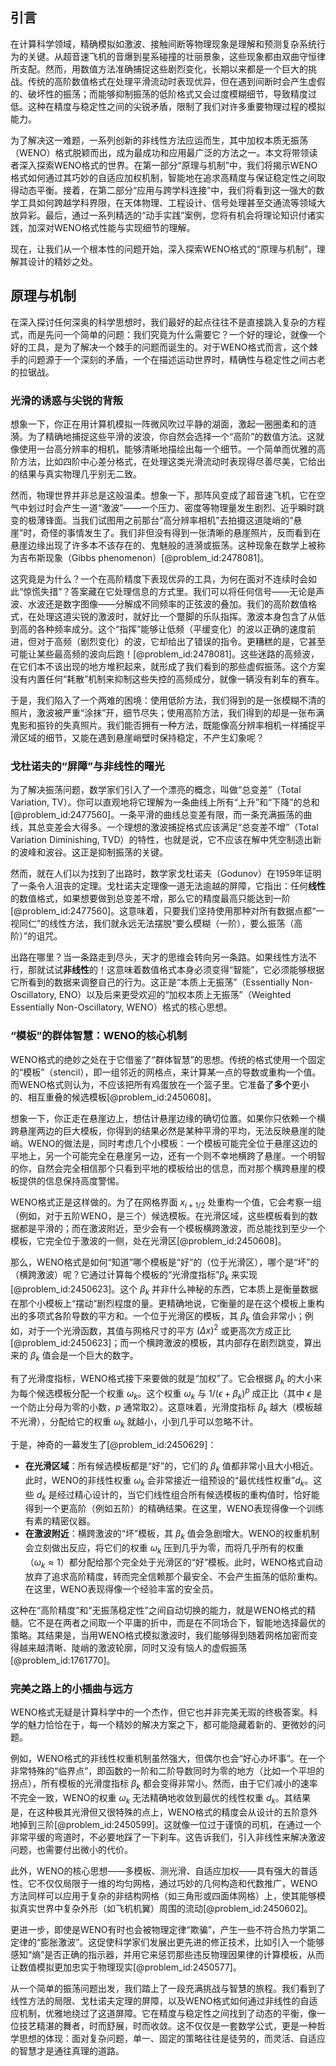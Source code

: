 ## 引言
在计算科学领域，精确模拟如激波、接触间断等物理现象是理解和预测复杂系统行为的关键。从超音速飞机的音爆到星系碰撞的壮丽景象，这些现象都由双曲守恒律所支配。然而，用数值方法准确捕捉这些剧烈变化，长期以来都是一个巨大的挑战。传统的高阶数值格式在处理平滑流动时表现优异，但在遇到间断时会产生虚假的、破坏性的振荡；而能够抑制振荡的低阶格式又会过度模糊细节，导致精度过低。这种在精度与稳定性之间的尖锐矛盾，限制了我们对许多重要物理过程的模拟能力。

为了解决这一难题，一系列创新的非线性方法应运而生，其中加权本质无振荡（WENO）格式脱颖而出，成为最成功和应用最广泛的方法之一。本文将带领读者深入探索WENO格式的世界。在第一部分“原理与机制”中，我们将揭示WENO格式如何通过其巧妙的自适应加权机制，智能地在追求高精度与保证稳定性之间取得动态平衡。接着，在第二部分“应用与跨学科连接”中，我们将看到这一强大的数学工具如何跨越学科界限，在天体物理、工程设计、信号处理甚至交通流等领域大放异彩。最后，通过一系列精选的“动手实践”案例，您将有机会将理论知识付诸实践，加深对WENO格式性能与实现细节的理解。

现在，让我们从一个根本性的问题开始，深入探索WENO格式的“原理与机制”，理解其设计的精妙之处。

## 原理与机制

在深入探讨任何深奥的科学思想时，我们最好的起点往往不是直接跳入复杂的方程式，而是先问一个简单的问题：我们究竟为什么需要它？一个好的理论，就像一个好的工具，是为了解决一个棘手的问题而诞生的。对于WENO格式而言，这个棘手的问题源于一个深刻的矛盾，一个在描述运动世界时，精确性与稳定性之间古老的拉锯战。

### 光滑的诱惑与尖锐的背叛

想象一下，你正在用计算机模拟一阵微风吹过平静的湖面，激起一圈圈柔和的涟漪。为了精确地捕捉这些平滑的波浪，你自然会选择一个“高阶”的数值方法。这就像使用一台高分辨率的相机，能够清晰地描绘出每一个细节。一个简单而优雅的高阶方法，比如四阶中心差分格式，在处理这类光滑流动时表现得尽善尽美，它给出的结果与真实物理几乎别无二致。

然而，物理世界并非总是这般温柔。想象一下，那阵风变成了超音速飞机，它在空气中划过时会产生一道“激波”——一个压力、密度等物理量发生剧烈、近乎瞬时跳变的极薄锋面。当我们试图用之前那台“高分辨率相机”去拍摄这道陡峭的“悬崖”时，奇怪的事情发生了。我们非但没有得到一张清晰的悬崖照片，反而看到在悬崖边缘出现了许多本不该存在的、鬼魅般的涟漪或振荡。这种现象在数学上被称为吉布斯现象（Gibbs phenomenon）[@problem_id:2478081]。

这究竟是为什么？一个在高阶精度下表现优异的工具，为何在面对不连续时会如此“惊慌失措”？答案藏在它处理信息的方式里。我们可以将任何信号——无论是声波、水波还是数字图像——分解成不同频率的正弦波的叠加。我们的高阶数值格式，在处理这道尖锐的激波时，就好比一个蹩脚的乐队指挥。激波本身包含了从低到高的各种频率成分。这个“指挥”能够让低频（平缓变化）的波以正确的速度前进，但对于高频（剧烈变化）的波，它却给出了错误的指令。更糟糕的是，它甚至可能让某些最高频的波向后跑！[@problem_id:2478081]。这些迷路的高频波，在它们本不该出现的地方堆积起来，就形成了我们看到的那些虚假振荡。这个方案没有内置任何“耗散”机制来抑制这些失控的高频成分，就像一辆没有刹车的赛车。

于是，我们陷入了一个两难的困境：使用低阶方法，我们得到的是一张模糊不清的照片，激波被严重“涂抹”开，细节尽失；使用高阶方法，我们得到的却是一张布满鬼影和振铃的失真照片。我们能否拥有一种方法，既能像高分辨率相机一样捕捉平滑区域的细节，又能在遇到悬崖峭壁时保持稳定，不产生幻象呢？

### 戈杜诺夫的“屏障”与非线性的曙光

为了解决振荡问题，数学家们引入了一个漂亮的概念，叫做“总变差”（Total Variation, TV）。你可以直观地将它理解为一条曲线上所有“上升”和“下降”的总和[@problem_id:2477560]。一条平滑的曲线总变差有限，而一条充满振荡的曲线，其总变差会大得多。一个理想的激波捕捉格式应该满足“总变差不增”（Total Variation Diminishing, TVD）的特性，也就是说，它不应该在解中凭空制造出新的波峰和波谷。这正是抑制振荡的关键。

然而，就在人们以为找到了出路时，数学家戈杜诺夫（Godunov）在1959年证明了一条令人沮丧的定理。戈杜诺夫定理像一道无法逾越的屏障，它指出：任何**线性**的数值格式，如果想要做到总变差不增，那么它的精度最高只能达到一阶[@problem_id:2477560]。这意味着，只要我们坚持使用那种对所有数据点都“一视同仁”的线性方法，我们就永远无法摆脱“要么模糊（一阶），要么振荡（高阶）”的诅咒。

出路在哪里？当一条路走到尽头，天才的思维会转向另一条路。如果线性方法不行，那就试试**非线性**的！这意味着数值格式本身必须变得“智能”，它必须能够根据它所看到的数据来调整自己的行为。这正是“本质上无振荡”（Essentially Non-Oscillatory, ENO）以及后来更受欢迎的“加权本质上无振荡”（Weighted Essentially Non-Oscillatory, WENO）格式的核心思想。

### “模板”的群体智慧：WENO的核心机制

WENO格式的绝妙之处在于它借鉴了“群体智慧”的思想。传统的格式使用一个固定的“模板”（stencil），即一组邻近的网格点，来计算某一点的导数或重构一个值。而WENO格式则认为，不应该把所有鸡蛋放在一个篮子里。它准备了**多个**更小的、相互重叠的候选模板[@problem_id:2450608]。

想象一下，你正走在悬崖边上，想估计悬崖边缘的确切位置。如果你只依赖一个横跨悬崖两边的巨大模板，你得到的结果必然是某种平滑的平均，无法反映悬崖的陡峭。WENO的做法是，同时考虑几个小模板：一个模板可能完全位于悬崖这边的平地上，另一个可能完全在悬崖另一边，还有一个则不幸地横跨了悬崖。一个明智的你，自然会完全相信那个只看到平地的模板给出的信息，而对那个横跨悬崖的模板提供的信息保持高度警惕。

WENO格式正是这样做的。为了在网格界面 $x_{i+1/2}$ 处重构一个值，它会考察一组（例如，对于五阶WENO，是三个）候选模板。在光滑区域，这些模板看到的数据都是平滑的；而在激波附近，至少会有一个模板横跨激波，而总能找到至少一个模板，它完全位于激波的一侧，处在光滑区[@problem_id:2450608]。

那么，WENO格式是如何“知道”哪个模板是“好”的（位于光滑区），哪个是“坏”的（横跨激波）呢？它通过计算每个模板的“光滑度指标”$\beta_k$ 来实现[@problem_id:2450623]。这个 $\beta_k$ 并非什么神秘的东西，它本质上是衡量数据在那个小模板上“摆动”剧烈程度的量。更精确地说，它衡量的是在这个模板上重构出的多项式各阶导数的平方和。一个位于光滑区的模板，其 $\beta_k$ 值会非常小；例如，对于一个光滑函数，其值与网格尺寸的平方 $(\Delta x)^2$ 或更高次方成正比[@problem_id:2450623]；而一个横跨激波的模板，其内部存在剧烈跳变，算出来的 $\beta_k$ 值会是一个巨大的数字。

有了光滑度指标，WENO格式接下来要做的就是“加权”了。它会根据 $\beta_k$ 的大小来为每个候选模板分配一个权重 $\omega_k$。这个权重 $\omega_k$ 与 $1/(\epsilon+\beta_k)^p$ 成正比（其中 $\epsilon$ 是一个防止分母为零的小数，$p$ 通常取2）。这意味着，光滑度指标 $\beta_k$ 越大（模板越不光滑），分配给它的权重 $\omega_k$ 就越小，小到几乎可以忽略不计。

于是，神奇的一幕发生了[@problem_id:2450629]：
*   **在光滑区域**：所有候选模板都是“好”的，它们的 $\beta_k$ 值都非常小且大小相近。此时，WENO的非线性权重 $\omega_k$ 会非常接近一组预设的“最优线性权重”$d_k$。这些 $d_k$ 是经过精心设计的，当它们线性组合所有候选模板的重构值时，恰好能得到一个更高阶（例如五阶）的精确结果。在这里，WENO表现得像一个训练有素的精密仪器。
*   **在激波附近**：横跨激波的“坏”模板，其 $\beta_k$ 值会急剧增大。WENO的权重机制会立刻做出反应，将它们的权重 $\omega_k$ 压到几乎为零，而将几乎所有的权重（$\omega_k \approx 1$）都分配给那个完全处于光滑区的“好”模板。此时，WENO格式自动放弃了追求高阶精度，转而完全信赖那个最安全、不会产生振荡的低阶重构。在这里，WENO表现得像一个经验丰富的安全员。

这种在“高阶精度”和“无振荡稳定性”之间自动切换的能力，就是WENO格式的精髓。它不是在两者之间取一个平庸的折中，而是在不同场合下，智能地选择最优的策略。其结果是，当用WENO格式模拟激波时，我们能够得到随着网格加密而变得越来越清晰、陡峭的激波轮廓，同时又没有恼人的虚假振荡[@problem_id:1761770]。

### 完美之路上的小插曲与远方

WENO格式无疑是计算科学中的一个杰作，但它也并非完美无瑕的终极答案。科学的魅力恰恰在于，每一个精妙的解决方案之下，都可能隐藏着新的、更微妙的问题。

例如，WENO格式的非线性权重机制虽然强大，但偶尔也会“好心办坏事”。在一个非常特殊的“临界点”，即函数的一阶和二阶导数同时为零的地方（比如一个平坦的拐点），所有模板的光滑度指标 $\beta_k$ 都会变得非常小。然而，由于它们减小的速率不完全一致，WENO的权重 $\omega_k$ 无法精确地收敛到最优的线性权重 $d_k$。其结果是，在这种极其光滑但又很特殊的点上，WENO格式的精度会从设计的五阶意外地掉到三阶[@problem_id:2450599]。这就像一位过于谨慎的司机，在通过一个非常平缓的弯道时，不必要地踩了一下刹车。这告诉我们，引入非线性来解决激波问题，也需要付出微小的代价。

此外，WENO的核心思想——多模板、测光滑、自适应加权——具有强大的普适性。它不仅仅局限于一维的均匀网格，通过巧妙的几何构造和代数推广，WENO方法同样可以应用于复杂的非结构网格（如三角形或四面体网格）上，使其能够模拟真实世界中复杂外形（如飞机机翼）周围的流动[@problem_id:2450602]。

更进一步，即使是WENO有时也会被物理定律“欺骗”，产生一些不符合热力学第二定律的“膨胀激波”。这促使科学家们发展出更先进的修正技术，比如引入一个能够感知“熵”是否正确的指示器，并用它来惩罚那些违反物理因果律的计算模板，从而让数值模拟更加忠实于物理现实[@problem_id:2450577]。

从一个简单的振荡问题出发，我们踏上了一段充满挑战与智慧的旅程。我们看到了线性方法的局限、戈杜诺夫定理的屏障，以及WENO格式如何通过非线性的自适应机制，优雅地绕过了这道屏障。它在精度与稳定性之间找到了动态的平衡，像一位技艺精湛的舞者，时而舒展，时而收敛。这不仅仅是一套数学公式，更是一种哲学思想的体现：面对复杂问题，单一、固定的策略往往是徒劳的，而灵活、自适应的智慧才是通往真理的道路。
